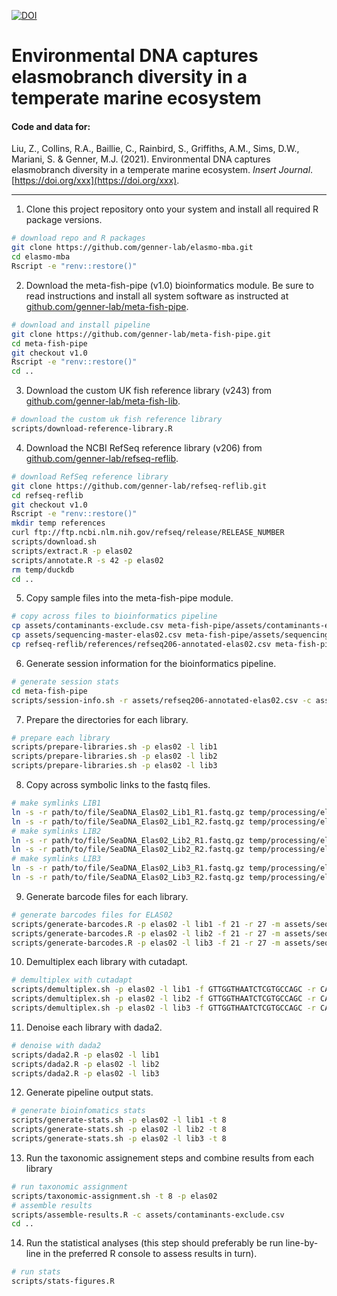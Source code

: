 [![DOI](https://zenodo.org/badge/384202312.svg)](https://zenodo.org/badge/latestdoi/384202312)

# Environmental DNA captures elasmobranch diversity in a temperate marine ecosystem

#### Code and data for:

Liu, Z., Collins, R.A., Baillie, C., Rainbird, S., Griffiths, A.M., Sims, D.W., Mariani, S. & Genner, M.J. (2021). Environmental DNA captures elasmobranch diversity in a temperate marine ecosystem. _Insert Journal_. [https://doi.org/xxx](https://doi.org/xxx).

---

1. Clone this project repository onto your system and install all required R package versions.

```bash
# download repo and R packages
git clone https://github.com/genner-lab/elasmo-mba.git
cd elasmo-mba
Rscript -e "renv::restore()"
```

2. Download the meta-fish-pipe (v1.0) bioinformatics module. Be sure to read instructions and install all system software as instructed at [github.com/genner-lab/meta-fish-pipe](https://github.com/genner-lab/meta-fish-pipe).

```bash
# download and install pipeline
git clone https://github.com/genner-lab/meta-fish-pipe.git
cd meta-fish-pipe
git checkout v1.0
Rscript -e "renv::restore()"
cd ..
```

3. Download the custom UK fish reference library (v243) from [github.com/genner-lab/meta-fish-lib](https://github.com/genner-lab/meta-fish-lib).

```bash
# download the custom uk fish reference library
scripts/download-reference-library.R
```

4. Download the NCBI RefSeq reference library (v206) from [github.com/genner-lab/refseq-reflib](https://github.com/genner-lab/refseq-reflib).

```bash
# download RefSeq reference library
git clone https://github.com/genner-lab/refseq-reflib.git
cd refseq-reflib
git checkout v1.0
Rscript -e "renv::restore()"
mkdir temp references
curl ftp://ftp.ncbi.nlm.nih.gov/refseq/release/RELEASE_NUMBER
scripts/download.sh
scripts/extract.R -p elas02
scripts/annotate.R -s 42 -p elas02
rm temp/duckdb
cd ..
```

5. Copy sample files into the meta-fish-pipe module.

```bash
# copy across files to bioinformatics pipeline
cp assets/contaminants-exclude.csv meta-fish-pipe/assets/contaminants-exclude.csv
cp assets/sequencing-master-elas02.csv meta-fish-pipe/assets/sequencing-master-elas02.csv
cp refseq-reflib/references/refseq206-annotated-elas02.csv meta-fish-pipe/assets/refseq206-annotated-elas02.csv
```

6. Generate session information for the bioinformatics pipeline.

```bash
# generate session stats
cd meta-fish-pipe
scripts/session-info.sh -r assets/refseq206-annotated-elas02.csv -c assets/meta-fish-lib-v243.csv
```

7. Prepare the directories for each library.

```bash 
# prepare each library
scripts/prepare-libraries.sh -p elas02 -l lib1
scripts/prepare-libraries.sh -p elas02 -l lib2
scripts/prepare-libraries.sh -p elas02 -l lib3
```

8. Copy across symbolic links to the fastq files.

```bash
# make symlinks LIB1
ln -s -r path/to/file/SeaDNA_Elas02_Lib1_R1.fastq.gz temp/processing/elas02-lib1/fastq/R1.fastq.gz
ln -s -r path/to/file/SeaDNA_Elas02_Lib1_R2.fastq.gz temp/processing/elas02-lib1/fastq/R2.fastq.gz
# make symlinks LIB2
ln -s -r path/to/file/SeaDNA_Elas02_Lib2_R1.fastq.gz temp/processing/elas02-lib2/fastq/R1.fastq.gz
ln -s -r path/to/file/SeaDNA_Elas02_Lib2_R2.fastq.gz temp/processing/elas02-lib2/fastq/R2.fastq.gz
# make symlinks LIB3
ln -s -r path/to/file/SeaDNA_Elas02_Lib3_R1.fastq.gz temp/processing/elas02-lib3/fastq/R1.fastq.gz
ln -s -r path/to/file/SeaDNA_Elas02_Lib3_R2.fastq.gz temp/processing/elas02-lib3/fastq/R2.fastq.gz
```

9. Generate barcode files for each library.

```bash
# generate barcodes files for ELAS02
scripts/generate-barcodes.R -p elas02 -l lib1 -f 21 -r 27 -m assets/sequencing-master-elas02.csv
scripts/generate-barcodes.R -p elas02 -l lib2 -f 21 -r 27 -m assets/sequencing-master-elas02.csv
scripts/generate-barcodes.R -p elas02 -l lib3 -f 21 -r 27 -m assets/sequencing-master-elas02.csv
```

10. Demultiplex each library with cutadapt.

```bash
# demultiplex with cutadapt
scripts/demultiplex.sh -p elas02 -l lib1 -f GTTGGTHAATCTCGTGCCAGC -r CATAGTAGGGTATCTAATCCTAGTTTG -t 8 -m 21
scripts/demultiplex.sh -p elas02 -l lib2 -f GTTGGTHAATCTCGTGCCAGC -r CATAGTAGGGTATCTAATCCTAGTTTG -t 8 -m 21
scripts/demultiplex.sh -p elas02 -l lib3 -f GTTGGTHAATCTCGTGCCAGC -r CATAGTAGGGTATCTAATCCTAGTTTG -t 8 -m 21
```

11. Denoise each library with dada2.

```bash
# denoise with dada2
scripts/dada2.R -p elas02 -l lib1
scripts/dada2.R -p elas02 -l lib2
scripts/dada2.R -p elas02 -l lib3
```

12. Generate pipeline output stats.

```bash
# generate bioinfomatics stats
scripts/generate-stats.sh -p elas02 -l lib1 -t 8
scripts/generate-stats.sh -p elas02 -l lib2 -t 8
scripts/generate-stats.sh -p elas02 -l lib3 -t 8
```

13. Run the taxonomic assignement steps and combine results from each library 

```bash
# run taxonomic assignment
scripts/taxonomic-assignment.sh -t 8 -p elas02
# assemble results
scripts/assemble-results.R -c assets/contaminants-exclude.csv
cd ..
```

14. Run the statistical analyses (this step should preferably be run line-by-line in the preferred R console to assess results in turn).  

```bash
# run stats
scripts/stats-figures.R
```
